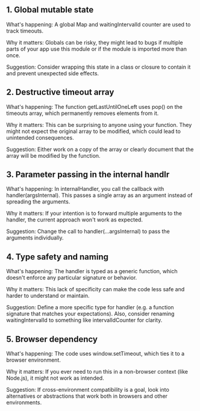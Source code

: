 ## 1. Global mutable state
What's happening:
A global Map and waitingIntervalId counter are used to track timeouts.

Why it matters:
Globals can be risky, they might lead to bugs if multiple parts of your app use this module or if the module is imported more than once.

Suggestion:
Consider wrapping this state in a class or closure to contain it and prevent unexpected side effects.

## 2. Destructive timeout array
What's happening:
The function getLastUntilOneLeft uses pop() on the timeouts array, which permanently removes elements from it.

Why it matters:
This can be surprising to anyone using your function. They might not expect the original array to be modified, which could lead to unintended consequences.

Suggestion:
Either work on a copy of the array or clearly document that the array will be modified by the function.

## 3. Parameter passing in the internal handlr
What's happening:
In internalHandler, you call the callback with handler(argsInternal). This passes a single array as an argument instead of spreading the arguments.

Why it matters:
If your intention is to forward multiple arguments to the handler, the current approach won't work as expected.

Suggestion:
Change the call to handler(...argsInternal) to pass the arguments individually.

## 4. Type safety and naming
What's happening:
The handler is typed as a generic function, which doesn't enforce any particular signature or behavior.

Why it matters:
This lack of specificity can make the code less safe and harder to understand or maintain.

Suggestion:
Define a more specific type for handler (e.g. a function signature that matches your expectations). Also, consider renaming waitingIntervalId to something like intervalIdCounter for clarity.

## 5. Browser dependency
What's happening:
The code uses window.setTimeout, which ties it to a browser environment.

Why it matters:
If you ever need to run this in a non-browser context (like Node.js), it might not work as intended.

Suggestion:
If cross-environment compatibility is a goal, look into alternatives or abstractions that work both in browsers and other environments.